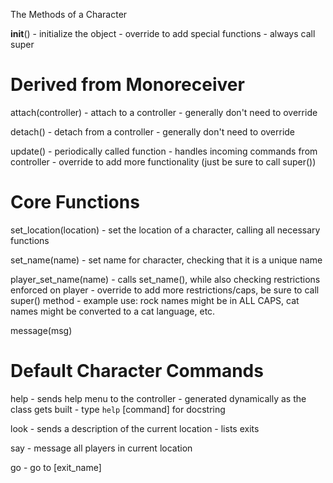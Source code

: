 The Methods of a Character

__init__()
    - initialize the object
    - override to add special functions
    - always call super

# Derived from Monoreceiver
attach(controller)
    - attach to a controller
    - generally don't need to override

detach()
    - detach from a controller
    - generally don't need to override

update()
    - periodically called function
    - handles incoming commands from controller
    - override to add more functionality (just be sure to call super())

# Core Functions
set_location(location)
    - set the location of a character, calling all necessary functions

set_name(name)
    - set name for character, checking that it is a unique name

player_set_name(name)
    - calls set_name(), while also checking restrictions enforced on player
    - override to add more restrictions/caps, be sure to call super() method
    - example use: rock names might be in ALL CAPS, cat names might be converted to a cat language, etc.

message(msg)

# Default Character Commands

help
    - sends help menu to the controller
    - generated dynamically as the class gets built
    - type `help` [command] for docstring

look
    - sends a description of the current location
    - lists exits

say
    - message all players in current location 

go
    - go to [exit_name]